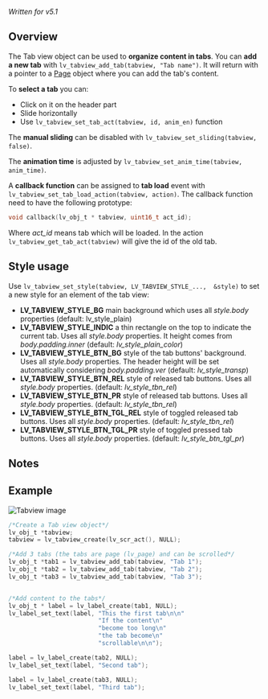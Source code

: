 _Written for v5.1_

## Overview

The Tab view object can be used to **organize content in tabs**. You can **add a new tab** with `lv_tabview_add_tab(tabview, "Tab name")`. It will return with a pointer to a [Page](/Page) object where you can add the tab's content.

To **select a tab** you can:

- Click on it on the header part
- Slide horizontally 
- Use `lv_tabview_set_tab_act(tabview, id, anim_en)` function

The **manual sliding** can be disabled with `lv_tabview_set_sliding(tabview, false)`.

The **animation time** is adjusted by `lv_tabview_set_anim_time(tabview, anim_time)`.

A **callback function** can be assigned to **tab load** event with `lv_tabview_set_tab_load_action(tabview, action)`. The callback function need to have the following prototype:

```c
void callback(lv_obj_t * tabview, uint16_t act_id);
```

Where _act_id_ means tab which will be loaded. In the action `lv_tabview_get_tab_act(tabview)` will give the id of the old tab.

## Style usage

Use `lv_tabview_set_style(tabview, LV_TABVIEW_STYLE_...,  &style)` to set a new style for an element of the tab view:

- **LV_TABVIEW_STYLE_BG** main background which uses all _style.body_ properties (default: lv_style_plain)
- **LV_TABVIEW_STYLE_INDIC** a thin rectangle on the top to indicate the current tab. Uses all _style.body_ properties. It height comes from _body.padding.inner_ (default: _lv_style_plain_color_)
- **LV_TABVIEW_STYLE_BTN_BG** style of the tab buttons' background. Uses all _style.body_ properties. The header height will be set automatically considering _body.padding.ver_ (default: _lv_style_transp_)
- **LV_TABVIEW_STYLE_BTN_REL** style of released tab buttons. Uses all _style.body_ properties.  (default: _lv_style_tbn_rel_)
- **LV_TABVIEW_STYLE_BTN_PR** style of released tab buttons. Uses all _style.body_ properties.  (default: _lv_style_tbn_rel_)
- **LV_TABVIEW_STYLE_BTN_TGL_REL** style of toggled released tab buttons. Uses all _style.body_ properties.  (default: _lv_style_tbn_rel_)
- **LV_TABVIEW_STYLE_BTN_TGL_PR** style of toggled pressed tab buttons. Uses all _style.body_ properties.  (default: _lv_style_btn_tgl_pr_)

## Notes

## Example
![Tabview image](http://doc.littlevgl.com/img/tab-view-lv_tabview.png)
```c
/*Create a Tab view object*/
lv_obj_t *tabview;
tabview = lv_tabview_create(lv_scr_act(), NULL);

/*Add 3 tabs (the tabs are page (lv_page) and can be scrolled*/
lv_obj_t *tab1 = lv_tabview_add_tab(tabview, "Tab 1");
lv_obj_t *tab2 = lv_tabview_add_tab(tabview, "Tab 2");
lv_obj_t *tab3 = lv_tabview_add_tab(tabview, "Tab 3");


/*Add content to the tabs*/
lv_obj_t * label = lv_label_create(tab1, NULL);
lv_label_set_text(label, "This the first tab\n\n"
                         "If the content\n"
                         "become too long\n"
                         "the tab become\n"
                         "scrollable\n\n");

label = lv_label_create(tab2, NULL);
lv_label_set_text(label, "Second tab");

label = lv_label_create(tab3, NULL);
lv_label_set_text(label, "Third tab");
```

